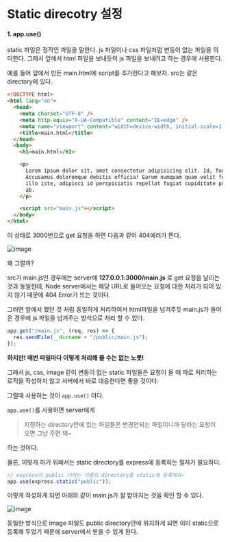 # Static direcotry 설정

#### 1. app.use()

static 파일은 정적인 파일을 말한다. js 파일이나 css 파일처럼 변동이 없는 파일을 의미한다.
그래서 앞에서 html 파일을 보내듯이 js 파일을 보내려고 하는 경우에 사용한다.

예를 들어 앞에서 만든 main.html에 script를 추가한다고 해보자. src는 같은 directory에 있다.

```html
<!DOCTYPE html>
<html lang="en">
  <head>
    <meta charset="UTF-8" />
    <meta http-equiv="X-UA-Compatible" content="IE=edge" />
    <meta name="viewport" content="width=device-width, initial-scale=1.0" />
    <title>main.html</title>
  </head>
  <body>
    <h1>main.html</h1>

    <p>
      Lorem ipsum dolor sit, amet consectetur adipisicing elit. Id, fugiat.
      Accusamus doloremque debitis officia! Earum numquam quam velit fuga, nihil
      illo iste, adipisci id perspiciatis repellat fugiat cupiditate praesentium
      ab.
    </p>

    <script src="main.js"></script>
  </body>
</html>
```

이 상태로 3000번으로 get 요청을 하면 다음과 같이 404에러가 뜬다.

![image](https://github.com/Noah8922/MyDictionary/assets/98517680/0ade8c0c-f198-477c-9383-6648e6408b9a)

왜 그럴까?

src가 main.js인 경우에는 server에 **127.0.0.1:3000/main.js** 로 get 요청을 날리는 것과 동일한데,
Node server에서는 해당 URL로 들어오는 요청에 대한 처리가 되어 있지 않기 때문에 404 Error가 뜨는 것이다.

그러면 앞에서 했던 것 처럼 동일하게 처리하여서 html파일을 넘겨주듯 main.js가 들어온 경우에 js 파일을 넘겨주는 방식으로 처리 할 수 있다.

```javascript
app.get("/main.js", (req, res) => {
  res.sendFile(__dirname + "/public/main.js");
});
```

**하지만! 매번 파일마다 이렇게 처리해 줄 수는 없는 노릇!**

그래서 js, css, image 같이 변동이 없는 static 파일들은 요청이 올 때 따로 처리하는 로직을 작성하지 않고 서버에서 바로 대응한다면 좋을 것이다.

그럴때 사용하는 것이 `app.use()` 이다.

`app.use()`를 사용하면 server에게

> 지정하는 directory안에 있는 파일들은 변경안되는 파일이니까 달라는 요청이 오면 그냥 주면 돼~

하는 것이다.

물론, 이렇게 하기 위해서는 static directory를 express에 등록하는 절차가 필요하다.

```javascript
// express야 public 이라는 이름의 directory를 static에 등록해줘~
app.use(express.static("public"));
```

이렇게 작성하게 되면 아래와 같이 main.js가 잘 받아지는 것을 확인 할 수 있다.

![image](https://github.com/Noah8922/MyDictionary/assets/98517680/4520b910-f203-441a-a3d0-7319d59a1f34)

동일한 방식으로 image 파일도 public directory안에 위치하게 되면 이미 static으로 등록해 두었기 때문에 server에서 받을 수 있게 된다.
